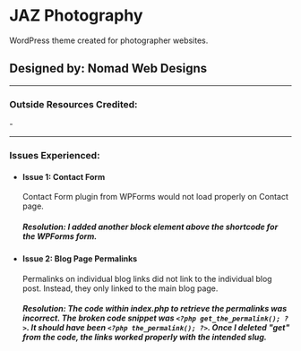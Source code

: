 # JAZ Photography

WordPress theme created for photographer websites. 

## Designed by: Nomad Web Designs

---

### Outside Resources Credited:

-<p>

---

### Issues Experienced:

- #### Issue 1: Contact Form 

  <p> Contact Form plugin from WPForms would not load properly on Contact page.
  
  ##### Resolution: I added another block element above the shortcode for the WPForms form.
  
- #### Issue 2: Blog Page Permalinks

  <p> Permalinks on individual blog links did not link to the individual blog post. Instead, they only linked to the main blog page.
  
  ##### Resolution: The code within index.php to retrieve the permalinks was incorrect. The broken code snippet was `<?php get_the_permalink(); ?>`. It should have been `<?php the_permalink(); ?>`. Once I deleted "get" from the code, the links worked properly with the intended slug.
        


